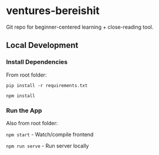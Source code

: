 # ventures-bereishit

Git repo for beginner-centered learning + close-reading tool.

## Local Development

### Install Dependencies
From root folder:

`pip install -r requirements.txt`

`npm install`

### Run the App
Also from root folder:

`npm start` - Watch/compile frontend

`npm run serve` - Run server locally